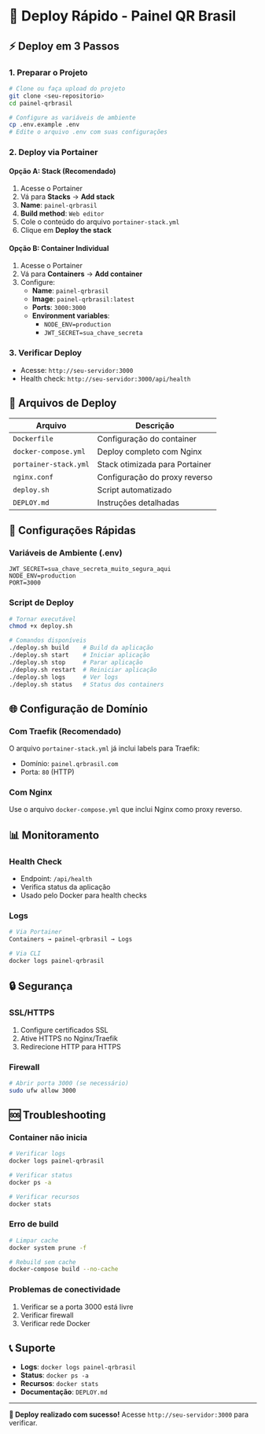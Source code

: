 # 🚀 Deploy Rápido - Painel QR Brasil

## ⚡ Deploy em 3 Passos

### 1. Preparar o Projeto
```bash
# Clone ou faça upload do projeto
git clone <seu-repositorio>
cd painel-qrbrasil

# Configure as variáveis de ambiente
cp .env.example .env
# Edite o arquivo .env com suas configurações
```

### 2. Deploy via Portainer

#### Opção A: Stack (Recomendado)
1. Acesse o Portainer
2. Vá para **Stacks** → **Add stack**
3. **Name**: `painel-qrbrasil`
4. **Build method**: `Web editor`
5. Cole o conteúdo do arquivo `portainer-stack.yml`
6. Clique em **Deploy the stack**

#### Opção B: Container Individual
1. Acesse o Portainer
2. Vá para **Containers** → **Add container**
3. Configure:
   - **Name**: `painel-qrbrasil`
   - **Image**: `painel-qrbrasil:latest`
   - **Ports**: `3000:3000`
   - **Environment variables**:
     - `NODE_ENV=production`
     - `JWT_SECRET=sua_chave_secreta`

### 3. Verificar Deploy
- Acesse: `http://seu-servidor:3000`
- Health check: `http://seu-servidor:3000/api/health`

## 📁 Arquivos de Deploy

| Arquivo | Descrição |
|---------|-----------|
| `Dockerfile` | Configuração do container |
| `docker-compose.yml` | Deploy completo com Nginx |
| `portainer-stack.yml` | Stack otimizada para Portainer |
| `nginx.conf` | Configuração do proxy reverso |
| `deploy.sh` | Script automatizado |
| `DEPLOY.md` | Instruções detalhadas |

## 🔧 Configurações Rápidas

### Variáveis de Ambiente (.env)
```env
JWT_SECRET=sua_chave_secreta_muito_segura_aqui
NODE_ENV=production
PORT=3000
```

### Script de Deploy
```bash
# Tornar executável
chmod +x deploy.sh

# Comandos disponíveis
./deploy.sh build    # Build da aplicação
./deploy.sh start    # Iniciar aplicação
./deploy.sh stop     # Parar aplicação
./deploy.sh restart  # Reiniciar aplicação
./deploy.sh logs     # Ver logs
./deploy.sh status   # Status dos containers
```

## 🌐 Configuração de Domínio

### Com Traefik (Recomendado)
O arquivo `portainer-stack.yml` já inclui labels para Traefik:
- Domínio: `painel.qrbrasil.com`
- Porta: `80` (HTTP)

### Com Nginx
Use o arquivo `docker-compose.yml` que inclui Nginx como proxy reverso.

## 📊 Monitoramento

### Health Check
- Endpoint: `/api/health`
- Verifica status da aplicação
- Usado pelo Docker para health checks

### Logs
```bash
# Via Portainer
Containers → painel-qrbrasil → Logs

# Via CLI
docker logs painel-qrbrasil
```

## 🔒 Segurança

### SSL/HTTPS
1. Configure certificados SSL
2. Ative HTTPS no Nginx/Traefik
3. Redirecione HTTP para HTTPS

### Firewall
```bash
# Abrir porta 3000 (se necessário)
sudo ufw allow 3000
```

## 🆘 Troubleshooting

### Container não inicia
```bash
# Verificar logs
docker logs painel-qrbrasil

# Verificar status
docker ps -a

# Verificar recursos
docker stats
```

### Erro de build
```bash
# Limpar cache
docker system prune -f

# Rebuild sem cache
docker-compose build --no-cache
```

### Problemas de conectividade
1. Verificar se a porta 3000 está livre
2. Verificar firewall
3. Verificar rede Docker

## 📞 Suporte

- **Logs**: `docker logs painel-qrbrasil`
- **Status**: `docker ps -a`
- **Recursos**: `docker stats`
- **Documentação**: `DEPLOY.md`

---

**🎯 Deploy realizado com sucesso!** Acesse `http://seu-servidor:3000` para verificar. 